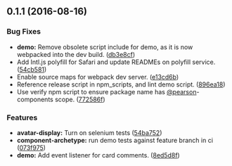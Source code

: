 <a name="0.1.1"></a>
## 0.1.1 (2016-08-16)


### Bug Fixes

* **demo:** Remove obsolete script include for demo, as it is now webpacked into the dev build. ([db3e8cf](https://github.com/Pearson-Higher-Ed/avatar-display/commit/db3e8cf))
* Add Intl.js polyfill for Safari and update READMEs on polyfill service. ([54cb581](https://github.com/Pearson-Higher-Ed/avatar-display/commit/54cb581))
* Enable source maps for webpack dev server. ([e13cd6b](https://github.com/Pearson-Higher-Ed/avatar-display/commit/e13cd6b))
* Reference release script in npm_scripts, and lint demo script. ([896ea18](https://github.com/Pearson-Higher-Ed/avatar-display/commit/896ea18))
* Use verify npm script to ensure package name has [@pearson](https://github.com/pearson)-components scope. ([772586f](https://github.com/Pearson-Higher-Ed/avatar-display/commit/772586f))


### Features

* **avatar-display:** Turn on selenium tests ([54ba752](https://github.com/Pearson-Higher-Ed/avatar-display/commit/54ba752))
* **component-archetype:** run demo tests against feature branch in ci ([073f975](https://github.com/Pearson-Higher-Ed/avatar-display/commit/073f975))
* **demo:** Add event listener for card comments. ([8ed5d8f](https://github.com/Pearson-Higher-Ed/avatar-display/commit/8ed5d8f))



